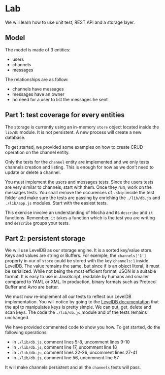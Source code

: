
# Lab

We will learn how to use unit test, REST API and a storage layer.

## Model

The model is made of 3 entities:
- users
- channels
- messages

The relationships are as follow:
- channels have messages
- messages have an owner
- no need for a user to list the messages he sent

## Part 1: test coverage for every entities

The storage is currently using an in-memory `store` object located inside the `lib/db` module. It is not persistent. A new process will create a new database.

To get started, we provided some examples on how to create CRUD operation on the channel entity.

Only the tests for the `channel` entity are implemented and we only tests channels creation and listing. This is enough for now as we don't need to update or delete a channel.

You must implement the users and messages tests. Since the users tests are very similar to channels, start with them. Once they run, work on the messages tests. You shall remove the occurences of `.skip` inside the test folder and make sure the tests are passing by enriching the `./lib/db.js` and `./lib/app.js` modules. Start with the easiest tests.

This exercise involve an understanding of Mocha and its `describe` and `it` functions. Remember, `it` takes a function which is the test you are writing and `describe` groups your tests.

## Part 2: persistent storage

We will use LevelDB as our storage engine. It is a sorted key/value store. Keys and values are string or Buffers. For exemple, the `channels['1']` property in our of `store` could be stored with the key `channels:1` inside LevelDB. The value remains the same, but since if is an object literal, it must be serialized. While not being the most efficient format, JSON is a suitable format. It is easy to use in JavaScript, readable by humans and smaller compared to YAML or XML. In production, binary formats such as Protocol Buffer and Avro are better.

We must now re-implement all our tests to reflect our LevelDB implementation. You will notice by going to the [LevelDB documentation](https://www.npmjs.com/package/level) that the api to manipulates keys is pretty simple. We can put, get, delete and scan keys. The code the `./lib/db.js` module and of the tests remains unchanged.

We have provided commented code to show you how. To get started, do the following operations:

- in `./lib/db.js`, comment lines 5-8, uncomment lines 9-10
- in `./lib/db.js`, comment line 17, uncomment line 18
- in `./lib/db.js`, comment lines 22-26, uncomment lines 27-41
- in `./lib/db.js`, comment line 56, uncomment line 57

It will make channels persistent and all the `channels` tests will pass.

